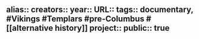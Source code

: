 alias::
creators::
year::
URL::
tags:: documentary, #Vikings #Templars #pre-Columbus #[[alternative history]] 
project::
public:: true
-